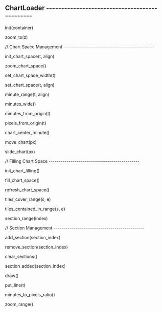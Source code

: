 ## ChartLoader ----------------------------------------------

init(container)


zoom_to(z)



// Chart Space Management ----------------------------------------------

init_chart_space(t, align)


zoom_chart_space()


set_chart_space_width(t)


set_chart_space(t, align)


minute_range(t, align)


minutes_wide()


minutes_from_origin(t)


pixels_from_origin(t)


chart_center_minute()


move_chart(px)


slide_chart(px)



// Filling Chart Space ----------------------------------------------

init_chart_filling()


fill_chart_space()


refresh_chart_space()


tiles_cover_range(s, e)


tiles_contained_in_range(s, e)


section_range(index)



// Section Management ----------------------------------------------

add_section(section_index)


remove_section(section_index)


clear_sections()


section_added(section_index)


draw()


put_line(t)


minutes_to_pixels_ratio()


zoom_range()




